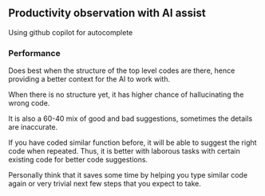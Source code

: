 ## Productivity observation with AI assist

Using github copilot for autocomplete

### Performance
Does best when the structure of the top level codes are there,
hence providing a better context for the AI to work with.

When there is no structure yet, it has higher chance of hallucinating
the wrong code.

It is also a 60-40 mix of good and bad suggestions, sometimes the details are inaccurate.

If you have coded similar function before, it will be able to suggest the right code when repeated.
Thus, it is better with laborous tasks with certain existing code for better code suggestions.

Personally think that it saves some time by helping you type similar code again 
or very trivial next few steps that you expect to take.
